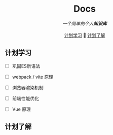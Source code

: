 <p align="center">
  <h1 align="center">Docs</h3>
  <div align="center">
    <i> 一个简单的个人<b>知识库</b></i> <br/> <br/>
    <a href='#计划学习'>计划学习</a> 📅 <a href='#计划了解'>计划了解</a>
  </div>


## 计划学习

* [ ] 巩固ES新语法
* [ ] webpack / vite 原理
* [ ] 浏览器渲染机制
* [ ] 前端性能优化
* [ ] Vue 原理





## 计划了解







